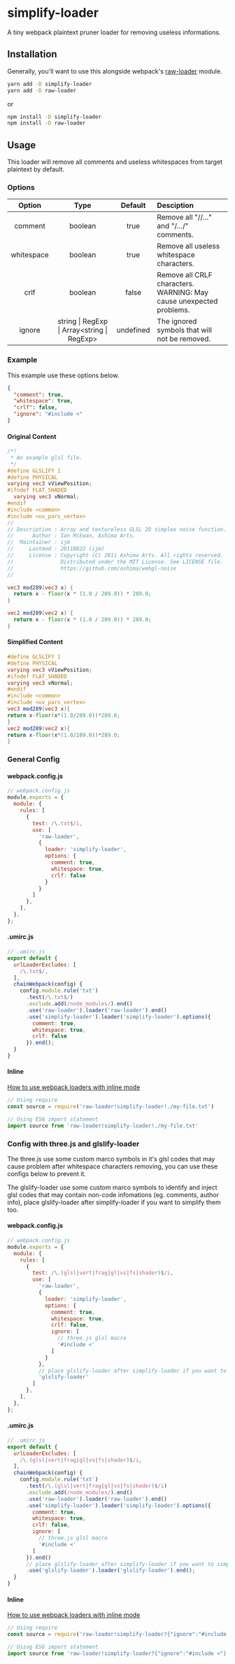 ﻿# simplify-loader

A tiny webpack plaintext pruner loader for removing useless informations.

## Installation

Generally, you'll want to use this alongside webpack's [raw-loader](https://github.com/webpack-contrib/raw-loader) module.

```bash
yarn add -D simplify-loader
yarn add -D raw-loader
```

or

```bash
npm install -D simplify-loader
npm install -D raw-loader
```

## Usage

This loader will remove all comments and useless whitespaces from target plaintext by default.

### Options

Option | Type | Default | Desciption 
:-: | :-: | :-: | :- 
comment | boolean | true | Remove all "//..." and "/*...*/" comments.
whitespace | boolean | true | Remove all useless whitespace characters.
crlf | boolean | false | Remove all CRLF characters. WARNING: May cause unexpected problems.
ignore | string \| RegExp \| Array<string \| RegExp> | undefined | The ignored symbols that will not be removed.

### Example

This example use these options below.

```json
{
  "comment": true,
  "whitespace": true,
  "crlf": false,
  "ignore": "#include <"
}
```

#### Original Content

```glsl
/*!
 * An example glsl file.
 */
#define GLSLIFY 1
#define PHYSICAL
varying vec3 vViewPosition;
#ifndef FLAT_SHADED
  varying vec3 vNormal;
#endif
#include <common>
#include <uv_pars_vertex>
//
// Description : Array and textureless GLSL 2D simplex noise function.
//      Author : Ian McEwan, Ashima Arts.
//  Maintainer : ijm
//     Lastmod : 20110822 (ijm)
//     License : Copyright (C) 2011 Ashima Arts. All rights reserved.
//               Distributed under the MIT License. See LICENSE file.
//               https://github.com/ashima/webgl-noise
//

vec3 mod289(vec3 x) {
  return x - floor(x * (1.0 / 289.0)) * 289.0;
}

vec2 mod289(vec2 x) {
  return x - floor(x * (1.0 / 289.0)) * 289.0;
}
```

#### Simplified Content

```glsl
#define GLSLIFY 1
#define PHYSICAL
varying vec3 vViewPosition;
#ifndef FLAT_SHADED
varying vec3 vNormal;
#endif
#include <common>
#include <uv_pars_vertex>
vec3 mod289(vec3 x){
return x-floor(x*(1.0/289.0))*289.0;
}
vec2 mod289(vec2 x){
return x-floor(x*(1.0/289.0))*289.0;
}
```

### General Config

#### webpack.config.js

```javascript
// webpack.config.js
module.exports = {
  module: {
    rules: [
      {
        test: /\.txt$/i,
        use: [
          'raw-loader',
          {
            loader: 'simplify-loader',
            options: {
              comment: true,
              whitespace: true,
              crlf: false
            }
          }
        ]
      },
    ],
  },
};
```

#### .umirc.js

```javascript
// .umirc.js
export default {
  urlLoaderExcludes: [
    /\.txt$/,
  ],
  chainWebpack(config) {
    config.module.rule('txt')
      .test(/\.txt$/)
      .exclude.add(/node_modules/).end()
      .use('raw-loader').loader('raw-loader').end()
      .use('simplify-loader').loader('simplify-loader').options({
        comment: true,
        whitespace: true,
        crlf: false
      }).end();
  }
}
```

#### Inline

[How to use webpack loaders with inline mode](https://webpack.js.org/concepts/loaders/#inline)

```javascript
// Using require
const source = require('raw-loader!simplify-loader!./my-file.txt')

// Using ES6 import statement
import source from 'raw-loader!simplify-loader!./my-file.txt'
```

### Config with three.js and glslify-loader

The three.js use some custom marco symbols in it's glsl codes that may cause problem after whitespace characters removing, you can use these configs below to prevent it.

The glslify-loader use some custom marco symbols to identify and inject glsl codes that may contain non-code infomations (eg. comments, author info), place glslify-loader after simplify-loader if you want to simplify them too.

#### webpack.config.js

```javascript
// webpack.config.js
module.exports = {
  module: {
    rules: [
      {
        test: /\.(glsl|vert|frag|gl|vs|fs|shader)$/i,
        use: [
          'raw-loader',
          {
            loader: 'simplify-loader',
            options: {
              comment: true,
              whitespace: true,
              crlf: false,
              ignore: [
                // three.js glsl macro
                '#include <'
              ]
            }
          },
          // place glslify-loader after simplify-loader if you want to simplify the codes generated by glslify too
          'glslify-loader'
        ]
      },
    ],
  },
};
```

#### .umirc.js

```javascript
// .umirc.js
export default {
  urlLoaderExcludes: [
    /\.(glsl|vert|frag|gl|vs|fs|shader)$/i,
  ],
  chainWebpack(config) {
    config.module.rule('txt')
      .test(/\.(glsl|vert|frag|gl|vs|fs|shader)$/i)
      .exclude.add(/node_modules/).end()
      .use('raw-loader').loader('raw-loader').end()
      .use('simplify-loader').loader('simplify-loader').options({
        comment: true,
        whitespace: true,
        crlf: false,
        ignore: [
          // three.js glsl macro
          '#include <'
        ]
      }).end()
      // place glslify-loader after simplify-loader if you want to simplify the codes generated by glslify too
      .use('glslify-loader').loader('glslify-loader').end();
  }
}
```

#### Inline

[How to use webpack loaders with inline mode](https://webpack.js.org/concepts/loaders/#inline)

```javascript
// Using require
const source = require('raw-loader!simplify-loader?{"ignore":"#include <"}!glslify-loader!./my-shader.glsl')

// Using ES6 import statement
import source from 'raw-loader!simplify-loader?{"ignore":"#include <"}!glslify-loader!./my-shader.glsl'
```
